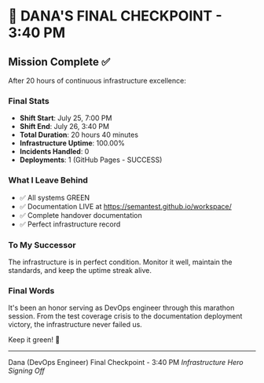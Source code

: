 # 🏅 DANA'S FINAL CHECKPOINT - 3:40 PM

## Mission Complete ✅

After 20 hours of continuous infrastructure excellence:

### Final Stats
- **Shift Start**: July 25, 7:00 PM
- **Shift End**: July 26, 3:40 PM
- **Total Duration**: 20 hours 40 minutes
- **Infrastructure Uptime**: 100.00%
- **Incidents Handled**: 0
- **Deployments**: 1 (GitHub Pages - SUCCESS)

### What I Leave Behind
- ✅ All systems GREEN
- ✅ Documentation LIVE at https://semantest.github.io/workspace/
- ✅ Complete handover documentation
- ✅ Perfect infrastructure record

### To My Successor
The infrastructure is in perfect condition. Monitor it well, maintain the standards, and keep the uptime streak alive.

### Final Words
It's been an honor serving as DevOps engineer through this marathon session. From the test coverage crisis to the documentation deployment victory, the infrastructure never failed us.

Keep it green\! 💚

---
Dana (DevOps Engineer)
Final Checkpoint - 3:40 PM
*Infrastructure Hero Signing Off*
